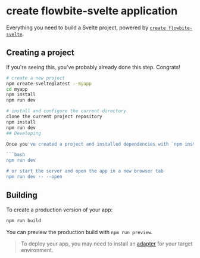 # create flowbite-svelte application

Everything you need to build a Svelte project, powered by [`create flowbite-svelte`](https://flowbite-svelte.com/docs/pages/introduction).

## Creating a project
If you're seeing this, you've probably already done this step. Congrats!

```bash
# create a new project
npm create-svelte@latest --myapp
cd myapp
npm install
npm run dev
```

```bash
# install and configure the current directory
clone the current project repository
npm install
npm run dev
## Developing

Once you've created a project and installed dependencies with `npm install` (or `pnpm install` or `yarn`), start a development server:

```bash
npm run dev

# or start the server and open the app in a new browser tab
npm run dev -- --open
```

## Building

To create a production version of your app:

```bash
npm run build
```

You can preview the production build with `npm run preview`.

> To deploy your app, you may need to install an [adapter](https://kit.svelte.dev/docs/adapters) for your target environment.
